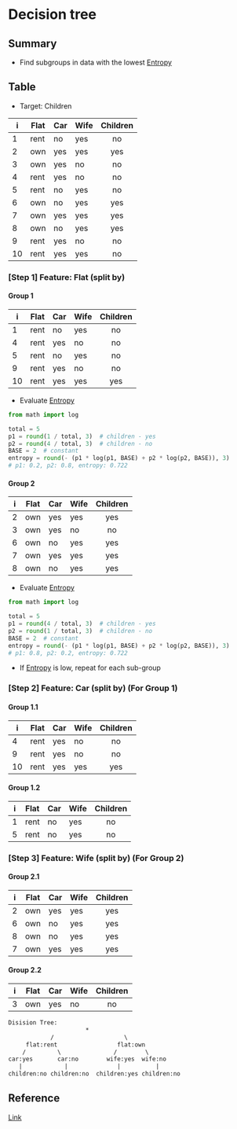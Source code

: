 # Decision tree

## Summary
* Find subgroups in data with the lowest [Entropy](src/data_science/entropy)

## Table

* Target: Children

i  | Flat         | Car           |     Wife      |   Children    |
---|--------------|---------------|---------------|:-------------:|
1  | rent         | no            |      yes      |      no       |
2  | own          | yes           |      yes      |      yes      |
3  | own          | yes           |      no       |      no       |
4  | rent         | yes           |      no       |      no       |
5  | rent         | no            |      yes      |      no       |
6  | own          | no            |      yes      |      yes      |
7  | own          | yes           |      yes      |      yes      |
8  | own          | no            |      yes      |      yes      |
9  | rent         | yes           |      no       |      no       |
10 | rent         | yes           |      yes      |      no       |

### [Step 1] Feature: Flat (split by)

#### Group 1

i  | Flat         | Car           |     Wife      |   Children    |
---|--------------|---------------|---------------|:-------------:|
1  | rent         | no            |      yes      |      no       |
4  | rent         | yes           |      no       |      no       |
5  | rent         | no            |      yes      |      no       |
9  | rent         | yes           |      no       |      no       |
10 | rent         | yes           |      yes      |      yes      |

* Evaluate [Entropy](src/data_science/entropy)
```py
from math import log

total = 5
p1 = round(1 / total, 3)  # children - yes
p2 = round(4 / total, 3)  # children - no
BASE = 2  # constant
entropy = round(- (p1 * log(p1, BASE) + p2 * log(p2, BASE)), 3)
# p1: 0.2, p2: 0.8, entropy: 0.722
```

#### Group 2

i  | Flat         | Car           |     Wife      |   Children    |
---|--------------|---------------|---------------|:-------------:|
2  | own          | yes           |      yes      |      yes      |
3  | own          | yes           |      no       |      no       |
6  | own          | no            |      yes      |      yes      |
7  | own          | yes           |      yes      |      yes      |
8  | own          | no            |      yes      |      yes      |

* Evaluate [Entropy](src/data_science/entropy)
```py
from math import log

total = 5
p1 = round(4 / total, 3)  # children - yes
p2 = round(1 / total, 3)  # children - no
BASE = 2  # constant
entropy = round(- (p1 * log(p1, BASE) + p2 * log(p2, BASE)), 3)
# p1: 0.8, p2: 0.2, entropy: 0.722
```

* If [Entropy](src/data_science/entropy) is low, repeat for each sub-group

### [Step 2] Feature: Car (split by) (For Group 1)

#### Group 1.1

i  | Flat         | Car           |     Wife      |   Children    |
---|--------------|---------------|---------------|:-------------:|
4  | rent         | yes           |      no       |      no       |
9  | rent         | yes           |      no       |      no       |
10 | rent         | yes           |      yes      |      yes      |


#### Group 1.2

i  | Flat         | Car           |     Wife      |   Children    |
---|--------------|---------------|---------------|:-------------:|
1  | rent         | no            |      yes      |      no       |
5  | rent         | no            |      yes      |      no       |


### [Step 3] Feature: Wife (split by) (For Group 2)

#### Group 2.1

i  | Flat         | Car           |     Wife      |   Children    |
---|--------------|---------------|---------------|:-------------:|
2  | own          | yes           |      yes      |      yes      |
6  | own          | no            |      yes      |      yes      |
8  | own          | no            |      yes      |      yes      |
7  | own          | yes           |      yes      |      yes      |


#### Group 2.2

i  | Flat         | Car           |     Wife      |   Children    |
---|--------------|---------------|---------------|:-------------:|
3  | own          | yes           |      no       |      no       |


```txt
Disision Tree:
                      *
            /                    \
     flat:rent                 flat:own
    /         \               /        \
car:yes       car:no        wife:yes  wife:no   
   |            |              |          |
children:no children:no  children:yes children:no
```
## Reference
[Link]()
